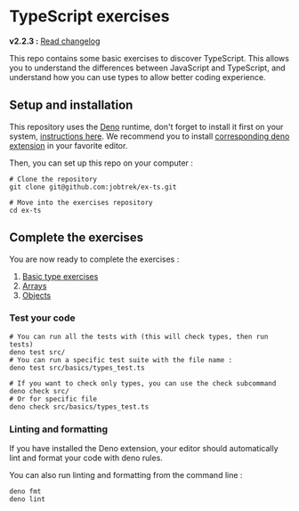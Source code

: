 # TypeScript exercises

**v2.2.3 :** [Read changelog](./CHANGELOG.md) <!-- x-release-please-version -->

This repo contains some basic exercises to discover TypeScript.
This allows you to understand the differences between JavaScript and TypeScript,
and understand how you can use types to allow better coding experience.

## Setup and installation

This repository uses the [Deno](https://deno.com/) runtime, don't forget to install it first on your
system, [instructions here](https://docs.deno.com/runtime/getting_started/installation/).
We recommend you to
install [corresponding deno extension](https://docs.deno.com/runtime/getting_started/setup_your_environment/) in your
favorite editor.

Then, you can set up this repo on your computer :

```shell
# Clone the repository
git clone git@github.com:jobtrek/ex-ts.git

# Move into the exercises repository
cd ex-ts
```

## Complete the exercises

You are now ready to complete the exercises :

1. [Basic type exercises](src/basics/types.ts)
2. [Arrays](src/arrays/arrays.ts)
3. [Objects](src/objects/objects.ts)

### Test your code

```shell
# You can run all the tests with (this will check types, then run tests)
deno test src/
# You can run a specific test suite with the file name :
deno test src/basics/types_test.ts

# If you want to check only types, you can use the check subcommand
deno check src/
# Or for specific file
deno check src/basics/types_test.ts
```

### Linting and formatting

If you have installed the Deno extension, your editor should automatically lint and format your code with deno rules.

You can also run linting and formatting from the command line :

```shell
deno fmt
deno lint
```
